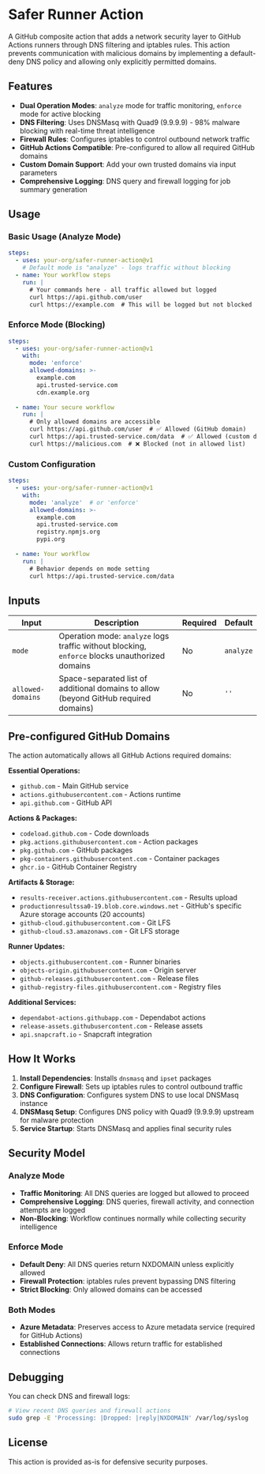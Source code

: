 # Safer Runner Action

A GitHub composite action that adds a network security layer to GitHub Actions runners through DNS filtering and iptables rules. This action prevents communication with malicious domains by implementing a default-deny DNS policy and allowing only explicitly permitted domains.

## Features

- **Dual Operation Modes**: `analyze` mode for traffic monitoring, `enforce` mode for active blocking
- **DNS Filtering**: Uses DNSMasq with Quad9 (9.9.9.9) - 98% malware blocking with real-time threat intelligence
- **Firewall Rules**: Configures iptables to control outbound network traffic
- **GitHub Actions Compatible**: Pre-configured to allow all required GitHub domains
- **Custom Domain Support**: Add your own trusted domains via input parameters
- **Comprehensive Logging**: DNS query and firewall logging for job summary generation

## Usage

### Basic Usage (Analyze Mode)

```yaml
steps:
  - uses: your-org/safer-runner-action@v1
    # Default mode is "analyze" - logs traffic without blocking
  - name: Your workflow steps
    run: |
      # Your commands here - all traffic allowed but logged
      curl https://api.github.com/user
      curl https://example.com  # This will be logged but not blocked
```

### Enforce Mode (Blocking)

```yaml
steps:
  - uses: your-org/safer-runner-action@v1
    with:
      mode: 'enforce'
      allowed-domains: >-
        example.com
        api.trusted-service.com
        cdn.example.org
  
  - name: Your secure workflow
    run: |
      # Only allowed domains are accessible
      curl https://api.github.com/user  # ✅ Allowed (GitHub domain)
      curl https://api.trusted-service.com/data  # ✅ Allowed (custom domain)
      curl https://malicious.com  # ❌ Blocked (not in allowed list)
```

### Custom Configuration

```yaml
steps:
  - uses: your-org/safer-runner-action@v1
    with:
      mode: 'analyze'  # or 'enforce'
      allowed-domains: >-
        example.com
        api.trusted-service.com
        registry.npmjs.org
        pypi.org
  
  - name: Your workflow
    run: |
      # Behavior depends on mode setting
      curl https://api.trusted-service.com/data
```

## Inputs

| Input | Description | Required | Default |
|-------|-------------|----------|---------|
| `mode` | Operation mode: `analyze` logs traffic without blocking, `enforce` blocks unauthorized domains | No | `analyze` |
| `allowed-domains` | Space-separated list of additional domains to allow (beyond GitHub required domains) | No | `''` |

## Pre-configured GitHub Domains

The action automatically allows all GitHub Actions required domains:

**Essential Operations:**
- `github.com` - Main GitHub service
- `actions.githubusercontent.com` - Actions runtime
- `api.github.com` - GitHub API

**Actions & Packages:**
- `codeload.github.com` - Code downloads
- `pkg.actions.githubusercontent.com` - Action packages
- `pkg.github.com` - GitHub packages
- `pkg-containers.githubusercontent.com` - Container packages
- `ghcr.io` - GitHub Container Registry

**Artifacts & Storage:**
- `results-receiver.actions.githubusercontent.com` - Results upload
- `productionresultssa0-19.blob.core.windows.net` - GitHub's specific Azure storage accounts (20 accounts)
- `github-cloud.githubusercontent.com` - Git LFS
- `github-cloud.s3.amazonaws.com` - Git LFS storage

**Runner Updates:**
- `objects.githubusercontent.com` - Runner binaries
- `objects-origin.githubusercontent.com` - Origin server
- `github-releases.githubusercontent.com` - Release files
- `github-registry-files.githubusercontent.com` - Registry files

**Additional Services:**
- `dependabot-actions.githubapp.com` - Dependabot actions
- `release-assets.githubusercontent.com` - Release assets
- `api.snapcraft.io` - Snapcraft integration

## How It Works

1. **Install Dependencies**: Installs `dnsmasq` and `ipset` packages
2. **Configure Firewall**: Sets up iptables rules to control outbound traffic
3. **DNS Configuration**: Configures system DNS to use local DNSMasq instance
4. **DNSMasq Setup**: Configures DNS policy with Quad9 (9.9.9.9) upstream for malware protection
5. **Service Startup**: Starts DNSMasq and applies final security rules

## Security Model

### Analyze Mode
- **Traffic Monitoring**: All DNS queries are logged but allowed to proceed
- **Comprehensive Logging**: DNS queries, firewall activity, and connection attempts are logged
- **Non-Blocking**: Workflow continues normally while collecting security intelligence

### Enforce Mode
- **Default Deny**: All DNS queries return NXDOMAIN unless explicitly allowed
- **Firewall Protection**: iptables rules prevent bypassing DNS filtering
- **Strict Blocking**: Only allowed domains can be accessed

### Both Modes
- **Azure Metadata**: Preserves access to Azure metadata service (required for GitHub Actions)
- **Established Connections**: Allows return traffic for established connections

## Debugging

You can check DNS and firewall logs:

```bash
# View recent DNS queries and firewall actions
sudo grep -E 'Processing: |Dropped: |reply|NXDOMAIN' /var/log/syslog
```

## License

This action is provided as-is for defensive security purposes.
